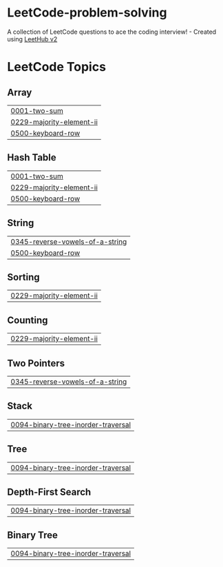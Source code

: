 # LeetCode-problem-solving
A collection of LeetCode questions to ace the coding interview! - Created using [LeetHub v2](https://github.com/arunbhardwaj/LeetHub-2.0)

<!---LeetCode Topics Start-->
# LeetCode Topics
## Array
|  |
| ------- |
| [0001-two-sum](https://github.com/OuamboC/LeetCode-problem-solving/tree/master/0001-two-sum) |
| [0229-majority-element-ii](https://github.com/OuamboC/LeetCode-problem-solving/tree/master/0229-majority-element-ii) |
| [0500-keyboard-row](https://github.com/OuamboC/LeetCode-problem-solving/tree/master/0500-keyboard-row) |
## Hash Table
|  |
| ------- |
| [0001-two-sum](https://github.com/OuamboC/LeetCode-problem-solving/tree/master/0001-two-sum) |
| [0229-majority-element-ii](https://github.com/OuamboC/LeetCode-problem-solving/tree/master/0229-majority-element-ii) |
| [0500-keyboard-row](https://github.com/OuamboC/LeetCode-problem-solving/tree/master/0500-keyboard-row) |
## String
|  |
| ------- |
| [0345-reverse-vowels-of-a-string](https://github.com/OuamboC/LeetCode-problem-solving/tree/master/0345-reverse-vowels-of-a-string) |
| [0500-keyboard-row](https://github.com/OuamboC/LeetCode-problem-solving/tree/master/0500-keyboard-row) |
## Sorting
|  |
| ------- |
| [0229-majority-element-ii](https://github.com/OuamboC/LeetCode-problem-solving/tree/master/0229-majority-element-ii) |
## Counting
|  |
| ------- |
| [0229-majority-element-ii](https://github.com/OuamboC/LeetCode-problem-solving/tree/master/0229-majority-element-ii) |
## Two Pointers
|  |
| ------- |
| [0345-reverse-vowels-of-a-string](https://github.com/OuamboC/LeetCode-problem-solving/tree/master/0345-reverse-vowels-of-a-string) |
## Stack
|  |
| ------- |
| [0094-binary-tree-inorder-traversal](https://github.com/OuamboC/LeetCode-problem-solving/tree/master/0094-binary-tree-inorder-traversal) |
## Tree
|  |
| ------- |
| [0094-binary-tree-inorder-traversal](https://github.com/OuamboC/LeetCode-problem-solving/tree/master/0094-binary-tree-inorder-traversal) |
## Depth-First Search
|  |
| ------- |
| [0094-binary-tree-inorder-traversal](https://github.com/OuamboC/LeetCode-problem-solving/tree/master/0094-binary-tree-inorder-traversal) |
## Binary Tree
|  |
| ------- |
| [0094-binary-tree-inorder-traversal](https://github.com/OuamboC/LeetCode-problem-solving/tree/master/0094-binary-tree-inorder-traversal) |
<!---LeetCode Topics End-->